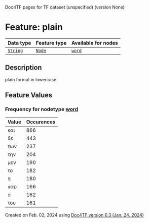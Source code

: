 Doc4TF pages for TF dataset (unspecified) (version None)
# Feature: plain
Data type|Feature type|Available for nodes
---|---|---
[`String`](featurebydatatype.md#string)|[`Node`](featurebytype.md#node)| [`word`](featurebynodetype.md#word) 
## Description
plain format in lowercase
## Feature Values
### Frequency for nodetype [word](featurebynodetype.md#word)
Value|Occurences
---|---
και|866
δε|443
των|237
την|204
μεν|190
το|182
η|180
γαρ|166
ο|162
του|161
 

Created on Feb. 02, 2024 using [Doc4TF  version 0.3 (Jan. 24, 2024)](https://github.com/tonyjurg/Doc4TF) 